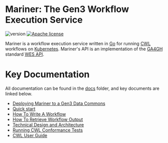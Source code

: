 # Mariner: The Gen3 Workflow Execution Service

![version](https://img.shields.io/github/release/uc-cdis/mariner.svg) [![Apache license](http://img.shields.io/badge/license-Apache-blue.svg?style=flat)](LICENSE)

Mariner is a workflow execution service written in [Go](https://golang.org)
for running [CWL](https://www.commonwl.org) workflows on [Kubernetes](https://kubernetes.io).
Mariner's API is an implementation of the [GA4GH](https://www.ga4gh.org)
standard [WES API](https://ga4gh.github.io/workflow-execution-service-schemas).

# Key Documentation

All documentation can be found in the [docs](docs) folder, and key documents are linked below.

* [Deploying Mariner to a Gen3 Data Commons](docs/how-to/deploy.md)
* [Quick start](docs/how-to/run_a_workflow.md)
* [How To Write A Workflow](docs/how-to/write_and_run_workflow.md)
* [How To Retrieve Workflow Output](docs/how-to/retrieve_workflow_output.md)
* [Technical Design and Architecture](docs/reference/TechnicalDesignProposal.md)
* [Running CWL Conformance Tests](https://github.com/uc-cdis/mariner/tree/master/conformance)
* [CWL User Guide](https://www.commonwl.org/user_guide/02-1st-example/index.html)
